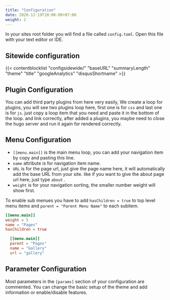 ```yaml
---
title: "Configuration"
date: 2020-12-19T10:00:00+07:00
weight: 2
---
```


In your sites root folder you will find a file called `config.toml`. Open this file with your text editor or IDE.

## Sitewide configuration

{{< contentblocklist "configsidewide/" "baseURL" "summaryLength" "theme" "title" "googleAnalytics" "disqusShortname" >}}

## Plugin Configuration

You can add third party plugins from here very easily, We create a loop for plugins, you will see two plugins loop here, first one is for `css` and last one is for `js`. just copy a loop item that you need and paste it in the bottom of the loop. and link correctly, after added a plugins, you maybe need to close the hugo server and run it again for rendered correctly.

## Menu Configuration

* `[[menu.main]]` is the main menu loop, you can add your navigation item by copy and pasting this line.
* `name` attribute is for navigation item name.
* `URL` is for the page url, just give the page name here, it will automatically add the base URL from your site. like if you want to give the about page url here, just type `about` .
* `weight` is for your navigation sorting, the smaller number weight will show first.

To enable sub menues you have to add `hasChildren = true` to top level menu items and `parent = "Parent Menu Name"` to each subitem.

```toml
[[menu.main]]
weight = 5
name = "Pages"
hasChildren = true

  [[menu.main]]
  parent = "Pages"
  name = "Gallery"
  url = "gallery"
```

## Parameter Configuration

Most parameters in the `[params]` section of your configuration are commented. You can change the basic setup of the theme and add information or enable/disable features.

